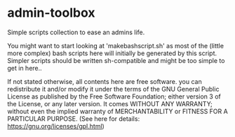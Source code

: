 # admin-toolbox
Simple scripts collection to ease an admins life.

You might want to start looking at 'makebashscript.sh' as
most of the (little more complex) bash scripts here will
initially be generated by this script. Simpler scripts should
be written sh-compatible and might be too simple to get in
here..

If not stated otherwise, all contents here are free software.
you can redistribute it and/or modify it under
the terms of the GNU General Public License as published by the Free
Software Foundation; either version 3 of the License, or any later
version. It comes WITHOUT ANY WARRANTY; without even the implied
warranty of MERCHANTABILITY or FITNESS FOR A PARTICULAR PURPOSE.
(See here for details: https://gnu.org/licenses/gpl.html)

